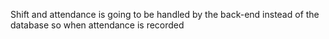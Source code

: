 Shift and attendance is going to be handled by the back-end instead of the database so when attendance is recorded 
